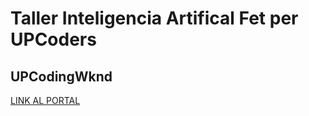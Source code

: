 <h1>Taller Inteligencia Artifical
Fet per UPCoders</h1>

<h2>UPCodingWknd</h2>

<a href="https://www.notion.so/azogue/UPCodingWknd-a1a04c101d294bc7b3f065b98b7bcf33" target=”_blank”> LINK AL PORTAL </a>
